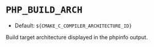# `PHP_BUILD_ARCH`

* Default: `${CMAKE_C_COMPILER_ARCHITECTURE_ID}`

Build target architecture displayed in the phpinfo output.
